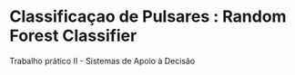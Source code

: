 # Classificaçao de Pulsares : Random Forest Classifier
Trabalho prático II - Sistemas de Apoio à Decisão
